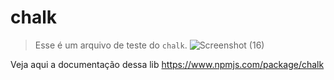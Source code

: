 # chalk

> Esse é um arquivo de teste do `chalk`.
![Screenshot (16)](https://github.com/LeonardoTorresRodrigues/test-chalk/assets/91892938/539fe760-2a05-4b2d-8f47-172c55c64ff6)

Veja aqui a documentação dessa lib https://www.npmjs.com/package/chalk
